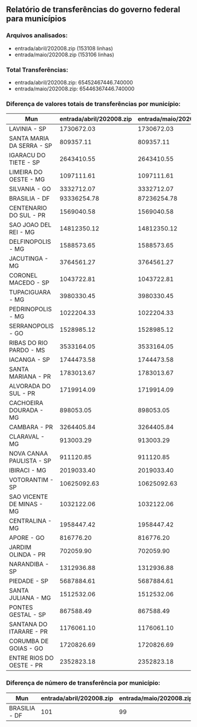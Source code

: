 ## Relatório de transferências do governo federal para municípios
### Arquivos analisados:
* entrada/abril/202008.zip (153108 linhas)
* entrada/maio/202008.zip (153106 linhas)
### Total Transferências:
* entrada/abril/202008.zip: 65452467446.740000
* entrada/maio/202008.zip: 65446367446.740000
### Diferença de valores totais de transferências por município:
| Mun | entrada/abril/202008.zip | entrada/maio/202008.zip | Diff | Percent |
| --- | --- | --- | --- | --- |
| LAVINIA - SP | 1730672.03 | 1730672.03 | 0.00 | 0.00 |
| SANTA MARIA DA SERRA - SP | 809357.11 | 809357.11 | 0.00 | 0.00 |
| IGARACU DO TIETE - SP | 2643410.55 | 2643410.55 | -0.00 | -0.00 |
| LIMEIRA DO OESTE - MG | 1097111.61 | 1097111.61 | 0.00 | 0.00 |
| SILVANIA - GO | 3332712.07 | 3332712.07 | 0.00 | 0.00 |
| BRASILIA - DF | 93336254.78 | 87236254.78 | -6100000.00 | -6.54 |
| CENTENARIO DO SUL - PR | 1569040.58 | 1569040.58 | 0.00 | 0.00 |
| SAO JOAO DEL REI - MG | 14812350.12 | 14812350.12 | -0.00 | -0.00 |
| DELFINOPOLIS - MG | 1588573.65 | 1588573.65 | -0.00 | -0.00 |
| JACUTINGA - MG | 3764561.27 | 3764561.27 | 0.00 | 0.00 |
| CORONEL MACEDO - SP | 1043722.81 | 1043722.81 | -0.00 | -0.00 |
| TUPACIGUARA - MG | 3980330.45 | 3980330.45 | -0.00 | -0.00 |
| PEDRINOPOLIS - MG | 1022204.33 | 1022204.33 | 0.00 | 0.00 |
| SERRANOPOLIS - GO | 1528985.12 | 1528985.12 | -0.00 | -0.00 |
| RIBAS DO RIO PARDO - MS | 3533164.05 | 3533164.05 | 0.00 | 0.00 |
| IACANGA - SP | 1744473.58 | 1744473.58 | 0.00 | 0.00 |
| SANTA MARIANA - PR | 1783013.67 | 1783013.67 | -0.00 | -0.00 |
| ALVORADA DO SUL - PR | 1719914.09 | 1719914.09 | -0.00 | -0.00 |
| CACHOEIRA DOURADA - MG | 898053.05 | 898053.05 | -0.00 | -0.00 |
| CAMBARA - PR | 3264405.84 | 3264405.84 | 0.00 | 0.00 |
| CLARAVAL - MG | 913003.29 | 913003.29 | 0.00 | 0.00 |
| NOVA CANAA PAULISTA - SP | 911120.85 | 911120.85 | 0.00 | 0.00 |
| IBIRACI - MG | 2019033.40 | 2019033.40 | -0.00 | -0.00 |
| VOTORANTIM - SP | 10625092.63 | 10625092.63 | -0.00 | -0.00 |
| SAO VICENTE DE MINAS - MG | 1032122.06 | 1032122.06 | 0.00 | 0.00 |
| CENTRALINA - MG | 1958447.42 | 1958447.42 | -0.00 | -0.00 |
| APORE - GO | 816776.20 | 816776.20 | 0.00 | 0.00 |
| JARDIM OLINDA - PR | 702059.90 | 702059.90 | -0.00 | -0.00 |
| NARANDIBA - SP | 1312936.88 | 1312936.88 | 0.00 | 0.00 |
| PIEDADE - SP | 5687884.61 | 5687884.61 | -0.00 | -0.00 |
| SANTA JULIANA - MG | 1512532.06 | 1512532.06 | -0.00 | -0.00 |
| PONTES GESTAL - SP | 867588.49 | 867588.49 | -0.00 | -0.00 |
| SANTANA DO ITARARE - PR | 1176061.10 | 1176061.10 | 0.00 | 0.00 |
| CORUMBA DE GOIAS - GO | 1720826.69 | 1720826.69 | 0.00 | 0.00 |
| ENTRE RIOS DO OESTE - PR | 2352823.18 | 2352823.18 | -0.00 | -0.00 |
### Diferença de número de transferência por município:
| Mun | entrada/abril/202008.zip | entrada/maio/202008.zip | Diff | Percent |
| --- | --- | --- | --- | --- |
| BRASILIA - DF | 101 | 99 | -2 | -1 |

